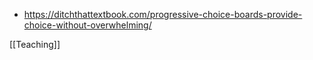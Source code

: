   - https://ditchthattextbook.com/progressive-choice-boards-provide-choice-without-overwhelming/

[[Teaching]]